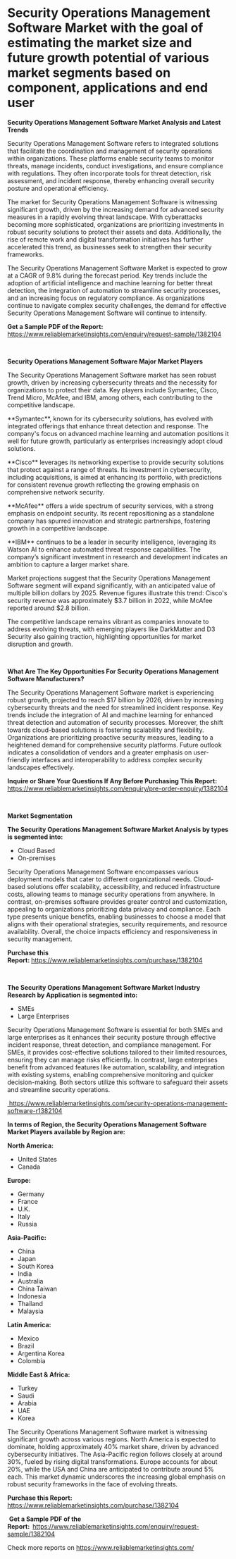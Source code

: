 <p><h1>Security Operations Management Software Market with the goal of estimating the market size and future growth potential of various market segments based on component, applications and end user</h1></p><p><strong>Security Operations Management Software Market Analysis and Latest Trends</strong></p>
<p><p>Security Operations Management Software refers to integrated solutions that facilitate the coordination and management of security operations within organizations. These platforms enable security teams to monitor threats, manage incidents, conduct investigations, and ensure compliance with regulations. They often incorporate tools for threat detection, risk assessment, and incident response, thereby enhancing overall security posture and operational efficiency.</p><p>The market for Security Operations Management Software is witnessing significant growth, driven by the increasing demand for advanced security measures in a rapidly evolving threat landscape. With cyberattacks becoming more sophisticated, organizations are prioritizing investments in robust security solutions to protect their assets and data. Additionally, the rise of remote work and digital transformation initiatives has further accelerated this trend, as businesses seek to strengthen their security frameworks.</p><p>The Security Operations Management Software Market is expected to grow at a CAGR of 9.8% during the forecast period. Key trends include the adoption of artificial intelligence and machine learning for better threat detection, the integration of automation to streamline security processes, and an increasing focus on regulatory compliance. As organizations continue to navigate complex security challenges, the demand for effective Security Operations Management Software will continue to intensify.</p></p>
<p><strong>Get a Sample PDF of the Report:&nbsp;</strong> <a href="https://www.reliablemarketinsights.com/enquiry/request-sample/1382104?utm_campaign=3168&utm_medium=2&utm_source=Github&utm_content=ia&utm_term=09032025&utm_id=security-operations-management-software">https://www.reliablemarketinsights.com/enquiry/request-sample/1382104</a></p>
<p>&nbsp;</p>
<p><strong>Security Operations Management Software Major Market Players</strong></p>
<p><p>The Security Operations Management Software market has seen robust growth, driven by increasing cybersecurity threats and the necessity for organizations to protect their data. Key players include Symantec, Cisco, Trend Micro, McAfee, and IBM, among others, each contributing to the competitive landscape.</p><p>**Symantec**, known for its cybersecurity solutions, has evolved with integrated offerings that enhance threat detection and response. The company's focus on advanced machine learning and automation positions it well for future growth, particularly as enterprises increasingly adopt cloud solutions.</p><p>**Cisco** leverages its networking expertise to provide security solutions that protect against a range of threats. Its investment in cybersecurity, including acquisitions, is aimed at enhancing its portfolio, with predictions for consistent revenue growth reflecting the growing emphasis on comprehensive network security.</p><p>**McAfee** offers a wide spectrum of security services, with a strong emphasis on endpoint security. Its recent repositioning as a standalone company has spurred innovation and strategic partnerships, fostering growth in a competitive landscape.</p><p>**IBM** continues to be a leader in security intelligence, leveraging its Watson AI to enhance automated threat response capabilities. The company’s significant investment in research and development indicates an ambition to capture a larger market share.</p><p>Market projections suggest that the Security Operations Management Software segment will expand significantly, with an anticipated value of multiple billion dollars by 2025. Revenue figures illustrate this trend: Cisco's security revenue was approximately $3.7 billion in 2022, while McAfee reported around $2.8 billion.</p><p>The competitive landscape remains vibrant as companies innovate to address evolving threats, with emerging players like DarkMatter and D3 Security also gaining traction, highlighting opportunities for market disruption and growth.</p></p>
<p>&nbsp;</p>
<p><strong>What Are The Key Opportunities For Security Operations Management Software Manufacturers?</strong></p>
<p><p>The Security Operations Management Software market is experiencing robust growth, projected to reach $17 billion by 2026, driven by increasing cybersecurity threats and the need for streamlined incident response. Key trends include the integration of AI and machine learning for enhanced threat detection and automation of security processes. Moreover, the shift towards cloud-based solutions is fostering scalability and flexibility. Organizations are prioritizing proactive security measures, leading to a heightened demand for comprehensive security platforms. Future outlook indicates a consolidation of vendors and a greater emphasis on user-friendly interfaces and interoperability to address complex security landscapes effectively.</p></p>
<p><strong>Inquire or Share Your Questions If Any Before Purchasing This Report:</strong> <a href="https://www.reliablemarketinsights.com/enquiry/pre-order-enquiry/1382104?utm_campaign=3168&utm_medium=2&utm_source=Github&utm_content=ia&utm_term=09032025&utm_id=security-operations-management-software">https://www.reliablemarketinsights.com/enquiry/pre-order-enquiry/1382104</a></p>
<p>&nbsp;</p>
<p><strong>Market Segmentation</strong></p>
<p><strong>The Security Operations Management Software Market Analysis by types is segmented into:</strong></p>
<p><ul><li>Cloud Based</li><li>On-premises</li></ul></p>
<p><p>Security Operations Management Software encompasses various deployment models that cater to different organizational needs. Cloud-based solutions offer scalability, accessibility, and reduced infrastructure costs, allowing teams to manage security operations from anywhere. In contrast, on-premises software provides greater control and customization, appealing to organizations prioritizing data privacy and compliance. Each type presents unique benefits, enabling businesses to choose a model that aligns with their operational strategies, security requirements, and resource availability. Overall, the choice impacts efficiency and responsiveness in security management.</p></p>
<p><strong>Purchase this Report:&nbsp;</strong><a href="https://www.reliablemarketinsights.com/purchase/1382104?utm_campaign=3168&utm_medium=2&utm_source=Github&utm_content=ia&utm_term=09032025&utm_id=security-operations-management-software">https://www.reliablemarketinsights.com/purchase/1382104</a></p>
<p>&nbsp;</p>
<p><strong>The Security Operations Management Software Market Industry Research by Application is segmented into:</strong></p>
<p><ul><li>SMEs</li><li>Large Enterprises</li></ul></p>
<p><p>Security Operations Management Software is essential for both SMEs and large enterprises as it enhances their security posture through effective incident response, threat detection, and compliance management. For SMEs, it provides cost-effective solutions tailored to their limited resources, ensuring they can manage risks efficiently. In contrast, large enterprises benefit from advanced features like automation, scalability, and integration with existing systems, enabling comprehensive monitoring and quicker decision-making. Both sectors utilize this software to safeguard their assets and streamline security operations.</p></p>
<p><a href="https://www.reliablemarketinsights.com/security-operations-management-software-r1382104?utm_campaign=3168&utm_medium=2&utm_source=Github&utm_content=ia&utm_term=09032025&utm_id=security-operations-management-software">&nbsp;https://www.reliablemarketinsights.com/security-operations-management-software-r1382104</a></p>
<p><strong>In terms of Region, the Security Operations Management Software Market Players available by Region are:</strong></p>
<p>
    <p> <strong> North America: </strong>
        <ul>
            <li>United States</li>
            <li>Canada</li>
        </ul>
        </p> 
    <p> <strong> Europe: </strong>
        <ul>
            <li>Germany</li>
            <li>France</li>
            <li>U.K.</li>
            <li>Italy</li>
            <li>Russia</li>
        </ul>
        </p> 
    <p> <strong> Asia-Pacific: </strong>
        <ul>
            <li>China</li>
            <li>Japan</li>
            <li>South Korea</li>
            <li>India</li>
            <li>Australia</li>
            <li>China Taiwan</li>
            <li>Indonesia</li>
            <li>Thailand</li>
            <li>Malaysia</li>
        </ul>
        </p> 
    <p> <strong> Latin America: </strong>
        <ul>
            <li>Mexico</li>
            <li>Brazil</li>
            <li>Argentina Korea</li>
            <li>Colombia</li>
        </ul>
        </p> 
    <p> <strong> Middle East & Africa: </strong>
        <ul>
            <li>Turkey</li>
            <li>Saudi</li>
            <li>Arabia</li>
            <li>UAE</li>
            <li>Korea</li>
        </ul>
    </p>
    </p>
<p><p>The Security Operations Management Software market is witnessing significant growth across various regions. North America is expected to dominate, holding approximately 40% market share, driven by advanced cybersecurity initiatives. The Asia-Pacific region follows closely at around 30%, fueled by rising digital transformations. Europe accounts for about 20%, while the USA and China are anticipated to contribute around 5% each. This market dynamic underscores the increasing global emphasis on robust security frameworks in the face of evolving threats.</p></p>
<p><strong>Purchase this Report: </strong><a href="https://www.reliablemarketinsights.com/purchase/1382104?utm_campaign=3168&utm_medium=2&utm_source=Github&utm_content=ia&utm_term=09032025&utm_id=security-operations-management-software">https://www.reliablemarketinsights.com/purchase/1382104</a></p>
<p>&nbsp;<strong>Get a Sample PDF of the Report:&nbsp;&nbsp;</strong><a href="https://www.reliablemarketinsights.com/enquiry/request-sample/1382104?utm_campaign=3168&utm_medium=2&utm_source=Github&utm_content=ia&utm_term=09032025&utm_id=security-operations-management-software">https://www.reliablemarketinsights.com/enquiry/request-sample/1382104</a></p>
<p><strong></strong></p>
<p>Check more reports on <a href="https://www.reliablemarketinsights.com/?utm_campaign=3168&utm_medium=2&utm_source=Github&utm_content=ia&utm_term=09032025&utm_id=security-operations-management-software">https://www.reliablemarketinsights.com/</a></p>